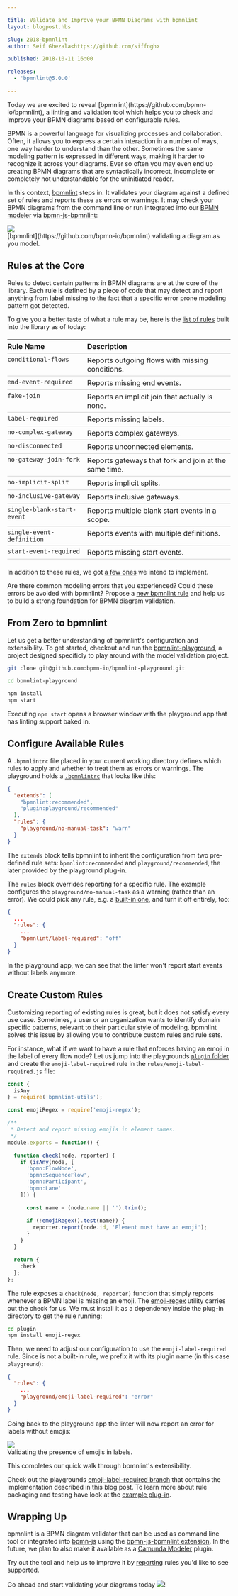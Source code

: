 ```yaml
---

title: Validate and Improve your BPMN Diagrams with bpmnlint
layout: blogpost.hbs

slug: 2018-bpmnlint
author: Seif Ghezala<https://github.com/siffogh>

published: 2018-10-11 16:00

releases:
  - 'bpmnlint@5.0.0'

---
```



<p class="introduction">
  Today we are excited to reveal [bpmnlint](https://github.com/bpmn-io/bpmnlint), a linting and validation tool which helps you to check and improve your BPMN diagrams based on configurable rules.
</p>

<!-- continue -->

BPMN is a powerful language for visualizing processes and collaboration.
Often, it allows you to express a certain interaction in a number of ways, one way harder to understand than the other.
Sometimes the same modeling pattern is expressed in different ways, making it harder to recognize it across your diagrams.
Ever so often you may even end up creating BPMN diagrams that are syntactically incorrect, incomplete or completely not understandable for the uninitiated reader.

In this context, [bpmnlint](https://github.com/bpmn-io/bpmnlint) steps in.
It validates your diagram against a defined set of rules and reports these as errors or warnings.
It may check your BPMN diagrams from the command line or run integrated into our [BPMN modeler](https://bpmn.io/toolkit/bpmn-js/) via [bpmn-js-bpmnlint](https://github.com/bpmn-io/bpmn-js-bpmnlint):

<div class="figure">
  <img src="{{ assets }}/attachments/blog/2018/012-bpmnlint.gif" />
  <figcaption>
    [bpmnlint](https://github.com/bpmn-io/bpmnlint) validating a diagram as you model.
  </figcaption>
</div>


## Rules at the Core

Rules to detect certain patterns in BPMN diagrams are at the core of the library.
Each rule is defined by a piece of code that may detect and report anything from label missing to the fact that a specific error prone modeling pattern got detected.

To give you a better taste of what a rule may be, here is the [list of rules](https://github.com/bpmn-io/bpmnlint/tree/master/rules) built into the library as of today:

<style>
  table {
    margin: 20px 0;
  }

  th, td {
    padding: 5px;
    vertical-align: top;
    border-bottom: solid 1px #CCC;
    border-collapse: collapse;
  }

  th:first-child,
  td:first-child {
    white-space: nowrap;
    padding-left: 0;
  }
</style>

| Rule Name | Description |
|:--- | :---|
| `conditional-flows` | Reports outgoing flows with missing conditions. |
| `end-event-required` | Reports missing end events. |
| `fake-join` | Reports an implicit join that actually is none. |
| `label-required` | Reports missing labels. |
| `no-complex-gateway` | Reports complex gateways. |
| `no-disconnected` | Reports unconnected elements. |
| `no-gateway-join-fork` | Reports gateways that fork and join at the same time. |
| `no-implicit-split` | Reports implicit splits. |
| `no-inclusive-gateway` | Reports inclusive gateways. |
| `single-blank-start-event` | Reports multiple blank start events in a scope. |
| `single-event-definition` | Reports events with multiple definitions. |
| `start-event-required` | Reports missing start events. |

In addition to these rules, we got [a few ones](https://github.com/bpmn-io/bpmnlint/issues?q=is%3Aissue+is%3Aopen+label%3Arules) we intend to implement.

Are there common modeling errors that you experienced?
Could these errors be avoided with bpmnlint?
Propose a [new bpmnlint rule](https://github.com/bpmn-io/bpmnlint/issues/new?template=NEW_RULE.md) and help us to build a strong foundation for BPMN diagram validation.


## From Zero to bpmnlint

Let us get a better understanding of bpmnlint's configuration and extensibility.
To get started, checkout and run the [bpmnlint-playground](https://github.com/bpmn-io/bpmnlint-playground), a project designed specificly to play around with the model validation project.

```sh
git clone git@github.com:bpmn-io/bpmnlint-playground.git

cd bpmnlint-playground

npm install
npm start
```

Executing `npm start` opens a browser window with the playground app that has linting support baked in.


## Configure Available Rules

A `.bpmnlintrc` file placed in your current working directory defines which rules to apply and whether to treat them as errors or warnings. The playground holds a [`.bpmnlintrc`](https://github.com/bpmn-io/bpmnlint-playground/blob/master/.bpmnlintrc) that looks like this:

```json
{
  "extends": [
    "bpmnlint:recommended",
    "plugin:playground/recommended"
  ],
  "rules": {
    "playground/no-manual-task": "warn"
  }
}
```

The `extends` block tells bpmnlint to inherit the configuration from two pre-defined rule sets: `bpmnlint:recommended` and `playground/recommended`, the later provided by the playground plug-in.

The `rules` block overrides reporting for a specific rule.
The example configures the `playground/no-manual-task` as a warning (rather than an error).
We could pick any rule, e.g. a [built-in one](https://github.com/bpmn-io/bpmnlint/tree/master/rules), and turn it off entirely, too:

```json
{
  ...
  "rules": {
    ...
    "bpmnlint/label-required": "off"
  }
}
```

In the playground app, we can see that the linter won't report start events without labels anymore.


## Create Custom Rules

Customizing reporting of existing rules is great, but it does not satisfy every use case.
Sometimes, a user or an organization wants to identify domain specific patterns, relevant to their particular style of modeling.
bpmnlint solves this issue by allowing you to contribute custom rules and rule sets.

For instance, what if we want to have a rule that enforces having an emoji in the label of every flow node?
Let us jump into the playgrounds [`plugin` folder](https://github.com/bpmn-io/bpmnlint-playground/tree/master/plugin) and create the `emoji-label-required` rule in the `rules/emoji-label-required.js` file:

```js
const {
  isAny
} = require('bpmnlint-utils');

const emojiRegex = require('emoji-regex');

/**
 * Detect and report missing emojis in element names.
 */
module.exports = function() {

  function check(node, reporter) {
    if (isAny(node, [
      'bpmn:FlowNode',
      'bpmn:SequenceFlow',
      'bpmn:Participant',
      'bpmn:Lane'
    ])) {

      const name = (node.name || '').trim();

      if (!emojiRegex().test(name)) {
        reporter.report(node.id, 'Element must have an emoji');
      }
    }
  }

  return {
    check
  };
};
```

The rule exposes a `check(node, reporter)` function that simply reports whenever a BPMN label is missing an emoji.
The [emoji-regex](https://www.npmjs.com/package/emoji-regex) utility carries out the check for us.
We must install it as a dependency inside the plug-in directory to get the rule running:

```sh
cd plugin
npm install emoji-regex
```

Then, we need to adjust our configuration to use the `emoji-label-required` rule.
Since is not a built-in rule, we prefix it with its plugin name (in this case `playground`):

```json
{
  "rules": {
    ...
    "playground/emoji-label-required": "error"
  }
}
```

Going back to the playground app the linter will now report an error for labels without emojis:

<div class="figure">
  <img src="{{ assets }}/attachments/blog/2018/012-bpmnlint-emoji.gif">
  <figcaption>
    Validating the presence of emojis in labels.
  </figcaption>
</div>

This completes our quick walk through bpmnlint's extensibility.

Check out the playgrounds [emoji-label-required branch](https://github.com/bpmn-io/bpmnlint-playground/tree/emoji-label-required) that contains the implementation described in this blog post.
To learn more about rule packaging and testing have look at the [example plug-in](https://github.com/bpmn-io/bpmn-js-bpmnlint).


## Wrapping Up

bpmnlint is a BPMN diagram validator that can be used as command line tool or integrated into [bpmn-js](https://github.com/bpmn-io/bpmn-js) using the [bpmn-js-bpmnlint extension](https://github.com/bpmn-io/bpmn-js-bpmnlint). In the future, we plan to also make it available as a [Camunda Modeler](https://github.com/camunda/camunda-modeler) plugin.

Try out the tool and help us to improve it by [reporting](https://github.com/bpmn-io/bpmnlint/issues/new?template=NEW_RULE.md) rules you'd like to see supported.

Go ahead and start validating your diagrams today <img class="emoji" src="https://twemoji.maxcdn.com/2/svg/1f916.svg" />!